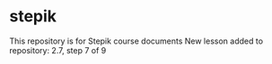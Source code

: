 # stepik
This repository is for Stepik course documents
New lesson added to repository: 2.7, step 7 of 9
